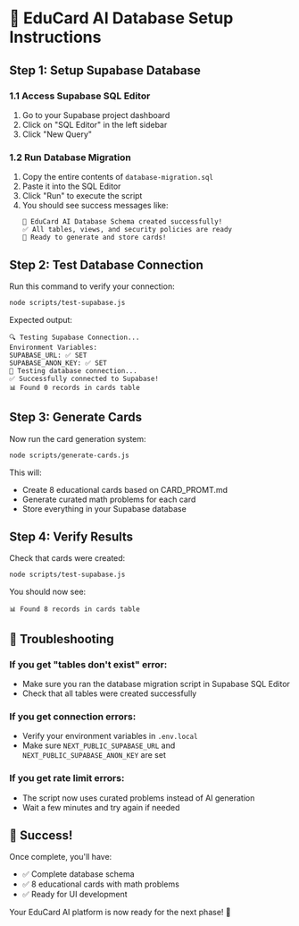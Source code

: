 # 🚀 EduCard AI Database Setup Instructions

## Step 1: Setup Supabase Database

### 1.1 Access Supabase SQL Editor
1. Go to your Supabase project dashboard
2. Click on "SQL Editor" in the left sidebar
3. Click "New Query"

### 1.2 Run Database Migration
1. Copy the entire contents of `database-migration.sql`
2. Paste it into the SQL Editor
3. Click "Run" to execute the script
4. You should see success messages like:
   ```
   🎉 EduCard AI Database Schema created successfully!
   ✅ All tables, views, and security policies are ready
   🚀 Ready to generate and store cards!
   ```

## Step 2: Test Database Connection

Run this command to verify your connection:
```bash
node scripts/test-supabase.js
```

Expected output:
```
🔍 Testing Supabase Connection...
Environment Variables:
SUPABASE_URL: ✅ SET
SUPABASE_ANON_KEY: ✅ SET
🧪 Testing database connection...
✅ Successfully connected to Supabase!
📊 Found 0 records in cards table
```

## Step 3: Generate Cards

Now run the card generation system:
```bash
node scripts/generate-cards.js
```

This will:
- Create 8 educational cards based on CARD_PROMT.md
- Generate curated math problems for each card
- Store everything in your Supabase database

## Step 4: Verify Results

Check that cards were created:
```bash
node scripts/test-supabase.js
```

You should now see:
```
📊 Found 8 records in cards table
```

## 🎯 Troubleshooting

### If you get "tables don't exist" error:
- Make sure you ran the database migration script in Supabase SQL Editor
- Check that all tables were created successfully

### If you get connection errors:
- Verify your environment variables in `.env.local`
- Make sure `NEXT_PUBLIC_SUPABASE_URL` and `NEXT_PUBLIC_SUPABASE_ANON_KEY` are set

### If you get rate limit errors:
- The script now uses curated problems instead of AI generation
- Wait a few minutes and try again if needed

## 🎉 Success!

Once complete, you'll have:
- ✅ Complete database schema
- ✅ 8 educational cards with math problems
- ✅ Ready for UI development

Your EduCard AI platform is now ready for the next phase! 🚀 